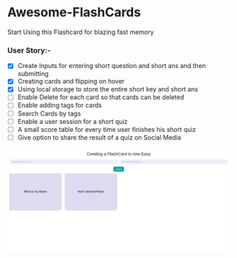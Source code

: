 # Awesome-FlashCards
Start Using this Flashcard for blazing fast memory

### User Story:-

- [x] Create Inputs for entering short question and short ans and then submitting 
- [x] Creating cards and flipping on hover
- [x] Using local storage to store the entire short key and short ans
- [ ] Enable Delete for each card so that cards can be deleted
- [ ] Enable adding tags for cards
- [ ] Search Cards by tags
- [ ] Enable a user session for a short quiz
- [ ] A small score table for every time user finishes his short quiz
- [ ] Give option to share the result of a quiz on Social Media

![Web View](https://github.com/dubesar/Awesome-FlashCards/blob/dad881d4ffe6f20279d66e58db8b28048eee6848/public/Screenshot%20from%202021-03-21%2016-09-15.png)
